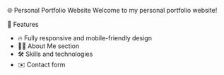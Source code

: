 🌐 Personal Portfolio Website
Welcome to my personal portfolio website!

🚀 Features
- 🔥 Fully responsive and mobile-friendly design
- 🧑‍💼 About Me section
- 🛠️ Skills and technologies
- ✉️ Contact form
